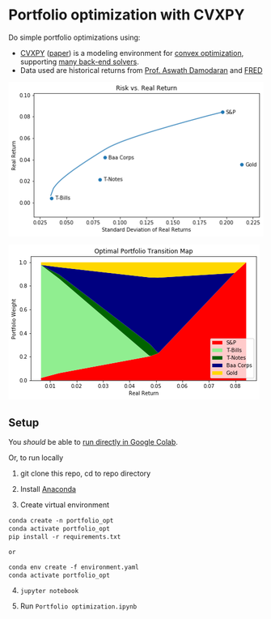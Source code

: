 # Portfolio optimization with CVXPY

Do simple portfolio optimizations using:

 - [CVXPY](https://www.cvxpy.org) ([paper](https://arxiv.org/abs/1603.00943)) is a modeling environment for [convex optimization](https://web.stanford.edu/~boyd/cvxbook/), supporting [many back-end solvers](https://www.cvxpy.org/tutorial/advanced/index.html#solve-method-options).
 - Data used are historical returns from [Prof. Aswath Damodaran](http://pages.stern.nyu.edu/~adamodar/New_Home_Page/datacurrent.html) and [FRED](https://fred.stlouisfed.org/)

![Efficient Frontier](efrontier.png)

![Optimal portfolio transition map](transmap.png)

## Setup

You  *should* be able to [run directly in Google Colab](https://colab.research.google.com/github/druce/portfolio_optimization/blob/master/Portfolio%20optimization.ipynb#scrollTo=pgiV1eo3PWhx).

Or, to run locally

1. git clone this repo, cd to repo directory

2. Install [Anaconda](https://www.anaconda.com/products/individual)

3. Create virtual environment
```
conda create -n portfolio_opt
conda activate portfolio_opt
pip install -r requirements.txt
```
    or
```
conda env create -f environment.yaml
conda activate portfolio_opt
```
4. `jupyter notebook`

5. Run `Portfolio optimization.ipynb`

